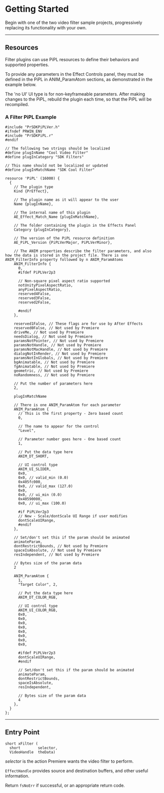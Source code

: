 # Getting Started

Begin with one of the two video filter sample projects, progressively replacing its functionality with your own.

---

## Resources

Filter plugins can use PiPL resources to define their behaviors and supported properties.

To provide any parameters in the Effect Controls panel, they must be defined in the PiPL in ANIM_ParamAtom sections, as demonstrated in the example below.

The 'no UI' UI type is for non-keyframeable parameters. After making changes to the PiPL, rebuild the plugin each time, so that the PiPL will be recompiled.

### A Filter PiPL Example

```none
#include "PrSDKPiPLVer.h"
#ifndef PRWIN_ENV
#include "PrSDKPiPL.r"
#endif

// The following two strings should be localized
#define plugInName "Cool Video Filter"
#define plugInCategory "SDK Filters"

// This name should not be localized or updated
#define plugInMatchName "SDK Cool Filter"

resource 'PiPL' (16000) {
  {
    // The plugin type
    Kind {PrEffect},

    // The plugin name as it will appear to the user
    Name {plugInName},

    // The internal name of this plugin
    AE_Effect_Match_Name {plugInMatchName},

    // The folder containing the plugin in the Effects Panel
    Category {plugInCategory},

    // The version of the PiPL resource definition
    AE_PiPL_Version {PiPLVerMajor, PiPLVerMinor},

    // The ANIM properties describe the filter parameters, and also how the data is stored in the project file. There is one ANIM_FilterInfo property followed by n ANIM_ParamAtoms
    ANIM_FilterInfo {
      0,
      #ifdef PiPLVer2p3

      // Non-square pixel aspect ratio supported
      notUnityPixelAspectRatio,
      anyPixelAspectRatio,
      reserved4False,
      reserved3False,
      reserved2False,

      #endif
    },

    reserved1False, // These flags are for use by After Effects
    reserved0False, // Not used by Premiere
    driveMe, // Not used by Premiere
    needsDialog, // Not used by Premiere
    paramsNotPointer, // Not used by Premiere
    paramsNotHandle, // Not used by Premiere
    paramsNotMacHandle, // Not used by Premiere
    dialogNotInRender, // Not used by Premiere
    paramsNotInGlobals, // Not used by Premiere
    bgAnimatable, // Not used by Premiere
    fgAnimatable, // Not used by Premiere
    geometric, // Not used by Premiere
    noRandomness, // Not used by Premiere

    // Put the number of parameters here
    2,

    plugInMatchName

    // There is one ANIM_ParamAtom for each parameter
    ANIM_ParamAtom {
      // This is the first property - Zero based count
      0,

      // The name to appear for the control
      "Level",

      // Parameter number goes here - One based count
      1,

      // Put the data type here
      ANIM_DT_SHORT,

      // UI control type
      ANIM_UI_SLIDER,
      0x0,
      0x0, // valid_min (0.0)
      0x405fc000,
      0x0, // valid_max (127.0)
      0x0,
      0x0, // ui_min (0.0)
      0x40590000,
      0x0, // ui_max (100.0)

      #if PiPLVer2p3
      // New - Scale/dontScale UI Range if user modifies
      dontScaleUIRange,
      #endif
    },

    // Set/don't set this if the param should be animated
    animateParam,
    dontRestrictBounds, // Not used by Premiere
    spaceIsAbsolute, // Not used by Premiere
    resIndependent, // Not used by Premiere

    // Bytes size of the param data
    2

    ANIM_ParamAtom {
      1,
      "Target Color", 2,

      // Put the data type here
      ANIM_DT_COLOR_RGB,

      // UI control type
      ANIM_UI_COLOR_RGB,
      0x0,
      0x0,
      0x0,
      0x0,
      0x0,
      0x0,
      0x0,
      0x0,

      #ifdef PiPLVer2p3
      dontScaleUIRange,
      #endif

      // Set/don't set this if the param should be animated
      animateParam,
      dontRestrictBounds,
      spaceIsAbsolute,
      resIndependent,

      // Bytes size of the param data
      4
    },
  }
};
```

---

## Entry Point

```none
short xFilter (
  short        selector,
  VideoHandle  theData)
```

*selector* is the action Premiere wants the video filter to perform.

`EffectHandle` provides source and destination buffers, and other useful information.

Return `fsNoErr` if successful, or an appropriate return code.
